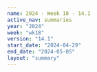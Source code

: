 ```yaml
---
name: 2024 - Week 18 - 14.1
active_nav: summaries
year: "2024"
week: "wk18"
version: "14.1"
start_date: "2024-04-29"
end_date: "2024-05-05"
layout: "summary"
---
```

